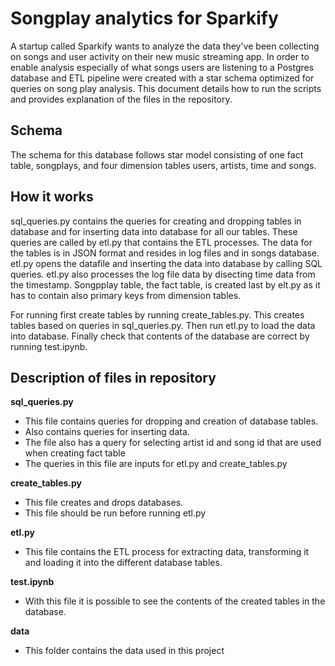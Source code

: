 # Songplay analytics for Sparkify

A startup called Sparkify wants to analyze the data they've been collecting on songs and user activity on their new music streaming app.
In order to enable analysis especially of what songs users are listening to a Postgres database and ETL pipeline were created with a star schema optimized for queries on song play analysis. 
This document details how to run the scripts and provides explanation of the files in the repository. 

## Schema
The schema for this database follows star model consisting of one fact table, songplays, and four dimension tables users, artists, time and songs.

## How it works

sql_queries.py contains the queries for creating and dropping tables in database and for inserting data into database for all our tables. These queries are called by etl.py that contains the ETL processes. The data for the tables is in JSON format and resides in log files and in songs database.
etl.py opens the datafile and inserting the data into database by calling SQL queries. etl.py also processes the log file data by disecting time data from the timestamp.
Songpplay table, the fact table, is created last by elt.py as it has to contain also primary keys from dimension tables.

For running first create tables by running create_tables.py. This creates tables based on queries in sql_queries.py. Then run etl.py to load the data into database. Finally check that contents of the database are correct by running test.ipynb.

## Description of files in repository

**sql_queries.py** 
- This file contains queries for dropping and creation of database tables. 
- Also contains queries for inserting data. 
- The file also has a query for selecting artist id and song id that are used when creating fact table
- The queries in this file are inputs for etl.py and create_tables.py

**create_tables.py**
- This file creates and drops databases.
- This file should be run before running etl.py

**etl.py**
- This file contains the ETL process for extracting data, transforming it and loading it into the different database tables.

**test.ipynb**
- With this file it is possible to see the contents of the created tables in the database.

**data**
- This folder contains the data used in this project
